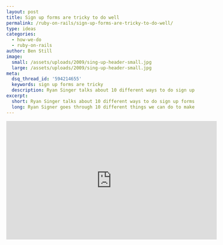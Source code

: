 ```yaml
---
layout: post
title: Sign up forms are tricky to do well
permalink: /ruby-on-rails/sign-up-forms-are-tricky-to-do-well/
type: ideas
categories:
  - how-we-do
  - ruby-on-rails
author: Ben Still
image:
  small: /assets/uploads/2009/sing-up-header-small.jpg
  large: /assets/uploads/2009/sing-up-header-small.jpg
meta:
  dsq_thread_id: '594214655'
  keywords: sign up forms are tricky
  description: Ryan Singer talks about 10 different ways to do sign up forms.
excerpt:
  short: Ryan Singer talks about 10 different ways to do sign up forms.
  long: Ryan Signer goes through 10 different things we can do to make sign up forms awesome. They are the entry point for conversion, so it's important to focus on visual simplicity and ease of use.
---
```


<iframe width="560" height="315" src="https://www.youtube.com/embed/J00ehBG0VNg?rel=0" frameborder="0" allowfullscreen></iframe>
